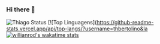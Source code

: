 ### Hi there 👋

<!--
**thbertolino/thbertolino** is a ✨ _special_ ✨ repository because its `README.md` (this file) appears on your GitHub profile.

Here are some ideas to get you started:

- 🔭 I’m currently working on ...
- 🌱 I’m currently learning ...
- 👯 I’m looking to collaborate on ...
- 🤔 I’m looking for help with ...
- 💬 Ask me about ...
- 📫 How to reach me: ...
- 😄 Pronouns: ...
- ⚡ Fun fact: ...
-->

![Thiago Status](https://github-readme-stats.vercel.app/api?username=thbertolino&show_icons=true)
[![Top Linguagens](https://github-readme-stats.vercel.app/api/top-langs/?username=thbertolino&la
[![willianrod's wakatime stats](https://github-readme-stats.vercel.app/api/wakatime?username=thbertolino)](https://github.com/anuraghazra/github-readme-stats)
